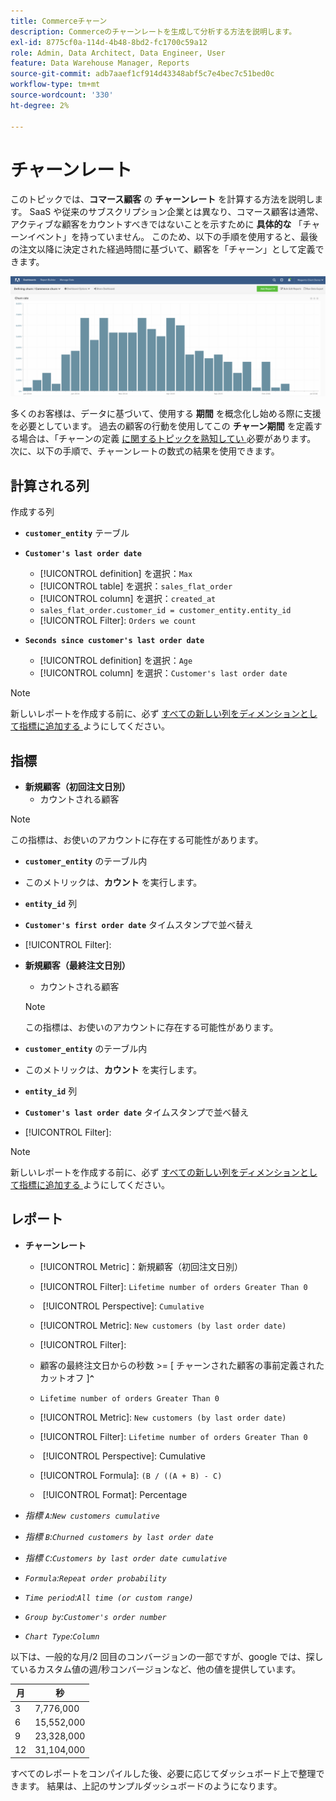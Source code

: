```yaml
---
title: Commerceチャーン
description: Commerceのチャーンレートを生成して分析する方法を説明します。
exl-id: 8775cf0a-114d-4b48-8bd2-fc1700c59a12
role: Admin, Data Architect, Data Engineer, User
feature: Data Warehouse Manager, Reports
source-git-commit: adb7aaef1cf914d43348abf5c7e4bec7c51bed0c
workflow-type: tm+mt
source-wordcount: '330'
ht-degree: 2%

---
```


# チャーンレート

このトピックでは、**コマース顧客** の **チャーンレート** を計算する方法を説明します。 SaaS や従来のサブスクリプション企業とは異なり、コマース顧客は通常、アクティブな顧客をカウントすべきではないことを示すために **具体的な** 「チャーンイベント」を持っていません。 このため、以下の手順を使用すると、最後の注文以降に決定された経過時間に基づいて、顧客を「チャーン」として定義できます。

![](../../assets/Churn_rate_image.png)

多くのお客様は、データに基づいて、使用する **期間** を概念化し始める際に支援を必要としています。 過去の顧客の行動を使用してこの **チャーン期間** を定義する場合は、「チャーンの定義 [ に関するトピックを熟知してい ](../analysis/define-cust-churn.md) 必要があります。 次に、以下の手順で、チャーンレートの数式の結果を使用できます。

## 計算される列

作成する列

* **`customer_entity`** テーブル
* **`Customer's last order date`**
   * [!UICONTROL definition] を選択：`Max`
   * [!UICONTROL table] を選択：`sales_flat_order`
   * [!UICONTROL column] を選択：`created_at`
   * `sales_flat_order.customer_id = customer_entity.entity_id`
   * [!UICONTROL Filter]: `Orders we count`

* **`Seconds since customer's last order date`**
   * [!UICONTROL definition] を選択：`Age`
   * [!UICONTROL column] を選択：`Customer's last order date`

>[!NOTE]
>
>新しいレポートを作成する前に、必ず [ すべての新しい列をディメンションとして指標に追加する ](../data-warehouse-mgr/manage-data-dimensions-metrics.md) ようにしてください。

## 指標

* **新規顧客（初回注文日別）**
   * カウントされる顧客

>[!NOTE]
>
>この指標は、お使いのアカウントに存在する可能性があります。

* **`customer_entity`** のテーブル内
* このメトリックは、**カウント** を実行します。
* **`entity_id`** 列
* **`Customer's first order date`** タイムスタンプで並べ替え
* [!UICONTROL Filter]:

* **新規顧客（最終注文日別）**
   * カウントされる顧客

  >[!NOTE]
  >
  >この指標は、お使いのアカウントに存在する可能性があります。

* **`customer_entity`** のテーブル内
* このメトリックは、**カウント** を実行します。
* **`entity_id`** 列
* **`Customer's last order date`** タイムスタンプで並べ替え
* [!UICONTROL Filter]:

>[!NOTE]
>
>新しいレポートを作成する前に、必ず [ すべての新しい列をディメンションとして指標に追加する ](../data-warehouse-mgr/manage-data-dimensions-metrics.md) ようにしてください。

## レポート

* **チャーンレート**
   * [!UICONTROL Metric]：新規顧客（初回注文日別）
   * [!UICONTROL Filter]: `Lifetime number of orders Greater Than 0`
   * &#x200B;
     [!UICONTROL Perspective]: `Cumulative`
   * [!UICONTROL Metric]: `New customers (by last order date)`
   * [!UICONTROL Filter]:
   * 顧客の最終注文日からの秒数 >= [ チャーンされた顧客の事前定義されたカットオフ ]&#x200B;**`^`**
   * `Lifetime number of orders Greater Than 0`

   * [!UICONTROL Metric]: `New customers (by last order date)`
   * [!UICONTROL Filter]: `Lifetime number of orders Greater Than 0`
   * &#x200B;
     [!UICONTROL Perspective]: Cumulative
   * [!UICONTROL Formula]: `(B / ((A + B) - C)`
   * &#x200B;
     [!UICONTROL Format]: Percentage

* *指標 `A`:`New customers cumulative`*
* *指標 `B`:`Churned customers by last order date`*
* *指標 `C`:`Customers by last order date cumulative`*
* *`Formula`:`Repeat order probability`*
* *`Time period`:`All time (or custom range)`*
* *`Group by`:`Customer's order number`*
* *`Chart Type`:`Column`*

以下は、一般的な月/2 回目のコンバージョンの一部ですが、google では、探しているカスタム値の週/秒コンバージョンなど、他の値を提供しています。

| **月** | **秒** |
|---|---|
| 3 | 7,776,000 |
| 6 | 15,552,000 |
| 9 | 23,328,000 |
| 12 | 31,104,000 |

すべてのレポートをコンパイルした後、必要に応じてダッシュボード上で整理できます。 結果は、上記のサンプルダッシュボードのようになります。
